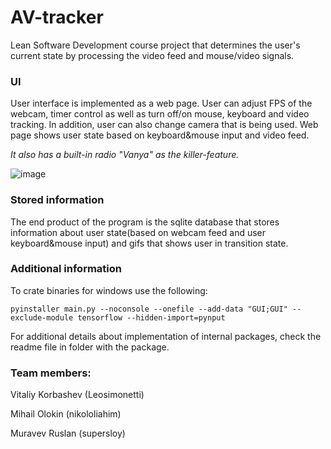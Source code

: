 # AV-tracker
Lean Software Development course project that determines the user's current state by processing the video feed and mouse/video signals. 

### UI

User interface is implemented as a web page. User can adjust FPS of the webcam, timer control as well as turn off/on mouse, keyboard and video tracking. In addition, user can also change camera that is being used. Web page shows user state based on keyboard&mouse input and video feed.

*It also has a built-in radio "Vanya" as the killer-feature.*

![image](https://user-images.githubusercontent.com/42554566/110354069-596aeb00-806a-11eb-8db4-6987656be0ea.png)


### Stored information

The end product of the program is the sqlite database that stores information about user state(based on webcam feed and user keyboard&mouse input) and gifs that shows user in transition state.

### Additional information

To crate binaries for windows use the following:
```
pyinstaller main.py --noconsole --onefile --add-data "GUI;GUI" --exclude-module tensorflow --hidden-import=pynput
```


For additional details about implementation of internal packages, check the readme file in folder with the package.

### Team members:

Vitaliy Korbashev (Leosimonetti)

Mihail Olokin (nikololiahim)

Muravev Ruslan (supersloy)












